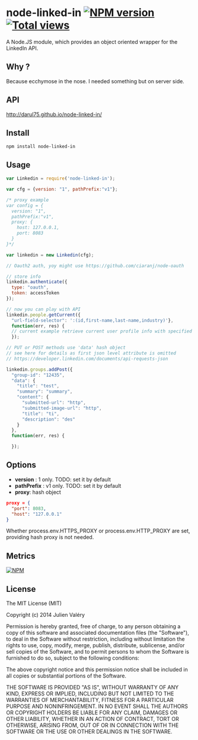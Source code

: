 node-linked-in [![NPM version](https://badge.fury.io/js/node-linked-in.png)](http://badge.fury.io/js/node-linked-in)  [![Total views](https://sourcegraph.com/api/repos/github.com/darul75/node-linked-in/counters/views.png)](https://sourcegraph.com/github.com/darul75/node-linked-in)
=============

A Node.JS module, which provides an object oriented wrapper for the LinkedIn API.

## Why ?

Because ecchymose in the nose. I needed something but on server side.

## API

http://darul75.github.io/node-linked-in/

## Install

~~~
npm install node-linked-in
~~~

## Usage

```javascript
var Linkedin = require('node-linked-in');

var cfg = {version: "1", pathPrefix:"v1"};

/* proxy example
var config = {
  version: "1",
  pathPrefix:"v1",
  proxy: {
    host: 127.0.0.1,
    port: 8083
  }
}*/

var linkedin = new Linkedin(cfg);

// Oauth2 auth, yoy might use https://github.com/ciaranj/node-oauth

// store info
linkedin.authenticate({
  type: "oauth",
  token: accessToken
});

// now you can play with API
linkedin.people.getCurrent({
  "url-field-selector": ':(id,first-name,last-name,industry)'}, 
  function(err, res) {
  // current example retrieve current user profile info with specified fields
  });

// PUT or POST methods use 'data' hash object
// see here for details as first json level attribute is omitted
// https://developer.linkedin.com/documents/api-requests-json

linkedin.groups.addPost({ 
  "group-id": "12435",
  "data": {
    "title": "test",
    "summary": "summary",
    "content": {
      "submitted-url": "http",
      "submitted-image-url": "http",
      "title": "ti",
      "description": "des"
    }
  },
  function(err, res) {

  });

```    
    
## Options    

- **version** : 1 only. TODO: set it by default
- **pathPrefix** : v1 only. TODO: set it by default
- **proxy**: hash object

```json
proxy = {
  "port": 8083,
  "host": "127.0.0.1"
}
```

Whether process.env.HTTPS_PROXY or process.env.HTTP_PROXY are set, providing hash proxy is not needed.

## Metrics

[![NPM](https://nodei.co/npm/node-linked-in.png?downloads=true&downloadRank=true&stars=true)](https://nodei.co/npm/node-linked-in/)

## License

The MIT License (MIT)

Copyright (c) 2014 Julien Valéry

Permission is hereby granted, free of charge, to any person obtaining a copy
of this software and associated documentation files (the "Software"), to deal
in the Software without restriction, including without limitation the rights
to use, copy, modify, merge, publish, distribute, sublicense, and/or sell
copies of the Software, and to permit persons to whom the Software is
furnished to do so, subject to the following conditions:

The above copyright notice and this permission notice shall be included in
all copies or substantial portions of the Software.

THE SOFTWARE IS PROVIDED "AS IS", WITHOUT WARRANTY OF ANY KIND, EXPRESS OR
IMPLIED, INCLUDING BUT NOT LIMITED TO THE WARRANTIES OF MERCHANTABILITY,
FITNESS FOR A PARTICULAR PURPOSE AND NONINFRINGEMENT. IN NO EVENT SHALL THE
AUTHORS OR COPYRIGHT HOLDERS BE LIABLE FOR ANY CLAIM, DAMAGES OR OTHER
LIABILITY, WHETHER IN AN ACTION OF CONTRACT, TORT OR OTHERWISE, ARISING FROM,
OUT OF OR IN CONNECTION WITH THE SOFTWARE OR THE USE OR OTHER DEALINGS IN
THE SOFTWARE.
